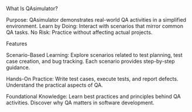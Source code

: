 What Is QAsimulator?

Purpose: QAsimulator demonstrates real-world QA activities in a simplified environment.
Learn by Doing: Interact with scenarios that mirror common QA tasks.
No Risk: Practice without affecting actual projects.


Features

Scenario-Based Learning:
Explore scenarios related to test planning, test case creation, and bug tracking.
Each scenario provides step-by-step guidance.

Hands-On Practice:
Write test cases, execute tests, and report defects.
Understand the practical aspects of QA.

Foundational Knowledge:
Learn best practices and principles behind QA activities.
Discover why QA matters in software development.